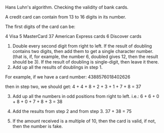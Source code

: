 Hans Luhn's algorithm. Checking the validity of bank cards.

A credit card can contain from 13 to 16 digits in its number.

The first digits of the card can be:

4 Visa
5 MasterCard
37 American Express cards
6 Discover cards

1) Double every second digit from right to left. If the result of doubling contains two digits, then add them
to get a single character number.
(that is, if, for example, the number 6, doubled gives 12, then the result should be 3). If the result of doubling is single-digit, then leave it there.
2) Add up all the results of doublings in step 1.

For example, if we have a card number: 4388576018402626

then in step two, we should get: 4 + 4 + 8 + 2 + 3 + 1 + 7 + 8 = 37

3) Add up all the numbers in odd positions from right to left.
i.e.: 6 + 6 + 0 + 8 + 0 + 7 + 8 + 3 = 38

4) Add the results from step 2 and from step 3. 37 + 38 = 75

5) If the amount received is a multiple of 10, then the card is valid, if not, then the number is fake.